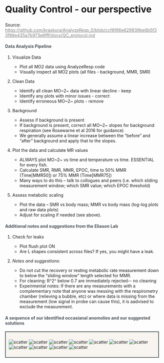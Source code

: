 
<div class="page-header">
<h2 style="font-size: 30px; text-align:left;">Quality Control - our perspective</h2>
  <p>Source: <a href = "#" style = "color:gray;">https://github.com/kraskura/AnalyzeResp_0/blob/ccf6f96e629939be6b5f33f88e435a7b973e6fff/docs/QC_protocol.md</a></p>
</div>


<h4 style="color:#495057; font-weight: bold;  text-align: left">Data Analysis Pipeline</h4>
 
1. Visualize Data
    - Plot all MO2 data using AnalyzeResp code
    - Visually inspect all MO2 plots (all files - background, MMR, SMR)

2. Clean Data
    - Identify all clean MO~2~ data with linear decline - keep
    - Identify any plots with minor issues - correct
    - Identify erroneous MO~2~ plots - remove

3. Background
    - Assess if background is present
    - If background is present, correct all MO~2~ slopes for background respiration (see Rosewarne et al 2016 for guidance)
    - We generally assume a linear increase between the “before” and “after” background and apply that to the slopes.

4. Plot the data and calculate MR values
    - ALWAYS plot MO~2~ vs time and temperature vs time. ESSENTIAL for every fish.
    - Calculate SMR, RMR, MMR, EPOC, time to 50% MMR (Time[MMR50]) or 75% MMR (Time[MMR75])
    - Many ways to do this – talk to collogues and peers (i.e. which sliding measurement window; which SMR value; which EPOC threshold)

5. Assess metabolic scaling
    - Plot the data – SMR vs body mass; MMR vs body mass (log-log plots and raw data plots)
    - Adjust for scaling if needed (see above).

<h4 style="color:#495057; font-weight: bold;  text-align: left">Additional notes and suggestions from the Eliason Lab</h4>

1. Check for leaks
    - Plot flush plot ON
    - Are L shapes consistent across files? If yes, you might have a leak.

2. _Notes and suggestions:_ 
    - Do not cut the recovery or resting metabolic rate measurement down to below the “sliding window” length selected for MMR.
    - For cleaning: R^2^ below 0.7 are immediately rejected-- no cleaning
    - Experimental notes: If there are any measurements with a complementary note that anyone was messing with the respirometry chamber (relieving a bubble, etc) or where data is missing from the measurement (low signal in probe can cause this), it is aadvised to exclude the measurement. 

<h4 style="color:#495057; font-weight: bold;  text-align: left"> A sequence of our identified occasianal anomolies and our suggested solutions</h4>

<div style="background-color: #f8f5f0;  border: 2px solid #484f4f; padding: 10px">

<img src= "./files/resources/qc_Eliason_lab/slide5.png" alt="scatter"></img>
<img src= "./files/resources/qc_Eliason_lab/slide6.png" alt="scatter"></img>
<img src= "./files/resources/qc_Eliason_lab/slide7.png" alt="scatter"></img>
<img src= "./files/resources/qc_Eliason_lab/slide8.png" alt="scatter"></img>
<img src= "./files/resources/qc_Eliason_lab/slide9.png" alt="scatter"></img>
<img src= "./files/resources/qc_Eliason_lab/slide10.png" alt="scatter"></img>
<img src= "./files/resources/qc_Eliason_lab/slide11.png" alt="scatter"></img>
<img src= "./files/resources/qc_Eliason_lab/slide12.png" alt="scatter"></img>
<img src= "./files/resources/qc_Eliason_lab/slide13.png" alt="scatter"></img>
<img src= "./files/resources/qc_Eliason_lab/slide14.png" alt="scatter"></img>
<img src= "./files/resources/qc_Eliason_lab/slide15.png" alt="scatter"></img>


</div>
